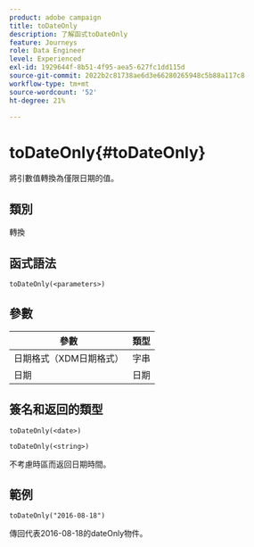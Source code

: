 ```yaml
---
product: adobe campaign
title: toDateOnly
description: 了解函式toDateOnly
feature: Journeys
role: Data Engineer
level: Experienced
exl-id: 1929644f-8b51-4f95-aea5-627fc1dd115d
source-git-commit: 2022b2c81738ae6d3e66280265948c5b88a117c8
workflow-type: tm+mt
source-wordcount: '52'
ht-degree: 21%

---
```


# toDateOnly{#toDateOnly}

將引數值轉換為僅限日期的值。

## 類別

轉換

## 函式語法

`toDateOnly(<parameters>)`

## 參數

| 參數 | 類型 |
|-----------|------------------|
| 日期格式（XDM日期格式） | 字串 |
| 日期 | 日期 |

## 簽名和返回的類型

`toDateOnly(<date>)`

`toDateOnly(<string>)`

不考慮時區而返回日期時間。

## 範例

`toDateOnly("2016-08-18")`

傳回代表2016-08-18的dateOnly物件。
